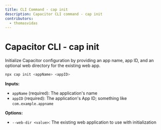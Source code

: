 ```yaml
---
title: CLI Command - cap init
description: Capacitor CLI command - cap init
contributors:
  - thomasvidas
---
```


# Capacitor CLI - cap init

Initialize Capacitor configuration by providing an app name, app ID, and an optional web directory for the existing web app.

```bash
npx cap init <appName> <appID>
```

<strong>Inputs:</strong>

- `appName` (required): The application's name
- `appID` (required): The application's App ID; something like `com.example.appname`

<strong>Options:</strong>

- `--web-dir <value>`: The existing web application to use with initialization
